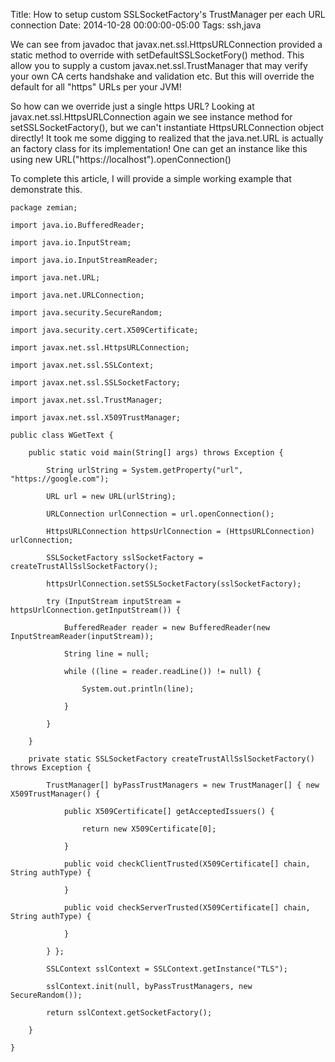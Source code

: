 Title: How to setup custom SSLSocketFactory's TrustManager per each URL connection
Date: 2014-10-28 00:00:00-05:00
Tags: ssh,java


We can see from javadoc that javax.net.ssl.HttpsURLConnection provided a static method to override with setDefaultSSLSocketFory() method. This allow you to supply a custom javax.net.ssl.TrustManager that may verify your own  CA certs handshake and validation etc. But this will override the default for all "https" URLs per your JVM!

So how can we override just a single https URL? Looking at javax.net.ssl.HttpsURLConnection again we see instance method for setSSLSocketFactory(), but we can't instantiate HttpsURLConnection object directly! It took me some digging to realized that the java.net.URL is actually an factory class for its implementation! One can get an instance like this using new URL("https://localhost").openConnection()

To complete this article, I will provide a simple working example that demonstrate this.
```
package zemian;

import java.io.BufferedReader;

import java.io.InputStream;

import java.io.InputStreamReader;

import java.net.URL;

import java.net.URLConnection;

import java.security.SecureRandom;

import java.security.cert.X509Certificate;

import javax.net.ssl.HttpsURLConnection;

import javax.net.ssl.SSLContext;

import javax.net.ssl.SSLSocketFactory;

import javax.net.ssl.TrustManager;

import javax.net.ssl.X509TrustManager;

public class WGetText {

    public static void main(String[] args) throws Exception {

        String urlString = System.getProperty("url", "https://google.com");

        URL url = new URL(urlString);

        URLConnection urlConnection = url.openConnection();

        HttpsURLConnection httpsUrlConnection = (HttpsURLConnection) urlConnection;

        SSLSocketFactory sslSocketFactory = createTrustAllSslSocketFactory();

        httpsUrlConnection.setSSLSocketFactory(sslSocketFactory);

        try (InputStream inputStream = httpsUrlConnection.getInputStream()) {

            BufferedReader reader = new BufferedReader(new InputStreamReader(inputStream));

            String line = null;

            while ((line = reader.readLine()) != null) {

                System.out.println(line);

            }

        }

    }

    private static SSLSocketFactory createTrustAllSslSocketFactory() throws Exception {

        TrustManager[] byPassTrustManagers = new TrustManager[] { new X509TrustManager() {

            public X509Certificate[] getAcceptedIssuers() {

                return new X509Certificate[0];

            }

            public void checkClientTrusted(X509Certificate[] chain, String authType) {

            }

            public void checkServerTrusted(X509Certificate[] chain, String authType) {

            }

        } };

        SSLContext sslContext = SSLContext.getInstance("TLS");

        sslContext.init(null, byPassTrustManagers, new SecureRandom());

        return sslContext.getSocketFactory();

    }

}
```

